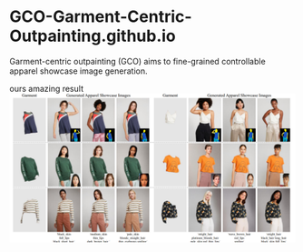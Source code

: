 # GCO-Garment-Centric-Outpainting.github.io
Garment-centric outpainting (GCO) aims to fine-grained controllable apparel showcase image generation.

ours amazing result
![result](page_image/teaser.png)
